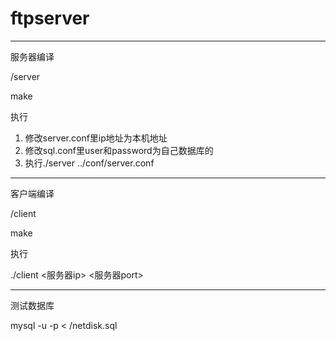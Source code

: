 # ftpserver

----------

服务器编译

/server

make

执行

1. 修改server.conf里ip地址为本机地址
2. 修改sql.conf里user和password为自己数据库的
3. 执行./server ../conf/server.conf

---------

客户端编译

/client

make

执行

./client <服务器ip> <服务器port> 

----------

测试数据库

mysql -u<username> -p<password> <dbname> < /netdisk.sql
                                      
